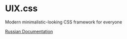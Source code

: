 # UIX.css
Modern minimalistic-looking CSS framework for everyone

[Russian Documentation](https://proxymal.ru/view/uix)
